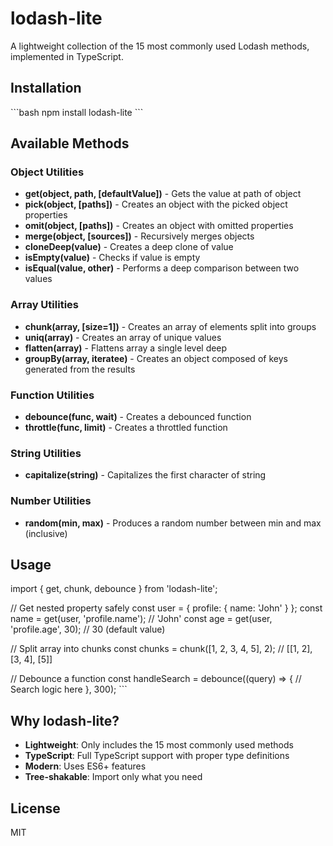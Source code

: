 # lodash-lite

A lightweight collection of the 15 most commonly used Lodash methods, implemented in TypeScript.

## Installation

\`\`\`bash
npm install lodash-lite
\`\`\`

## Available Methods

### Object Utilities

- **get(object, path, [defaultValue])** - Gets the value at path of object
- **pick(object, [paths])** - Creates an object with the picked object properties
- **omit(object, [paths])** - Creates an object with omitted properties
- **merge(object, [sources])** - Recursively merges objects
- **cloneDeep(value)** - Creates a deep clone of value
- **isEmpty(value)** - Checks if value is empty
- **isEqual(value, other)** - Performs a deep comparison between two values

### Array Utilities

- **chunk(array, [size=1])** - Creates an array of elements split into groups
- **uniq(array)** - Creates an array of unique values
- **flatten(array)** - Flattens array a single level deep
- **groupBy(array, iteratee)** - Creates an object composed of keys generated from the results

### Function Utilities

- **debounce(func, wait)** - Creates a debounced function
- **throttle(func, limit)** - Creates a throttled function

### String Utilities

- **capitalize(string)** - Capitalizes the first character of string

### Number Utilities

- **random(min, max)** - Produces a random number between min and max (inclusive)

## Usage


import { get, chunk, debounce } from 'lodash-lite';

// Get nested property safely
const user = { profile: { name: 'John' } };
const name = get(user, 'profile.name'); // 'John'
const age = get(user, 'profile.age', 30); // 30 (default value)

// Split array into chunks
const chunks = chunk([1, 2, 3, 4, 5], 2); // [[1, 2], [3, 4], [5]]

// Debounce a function
const handleSearch = debounce((query) => {
  // Search logic here
}, 300);
\`\`\`

## Why lodash-lite?

- **Lightweight**: Only includes the 15 most commonly used methods
- **TypeScript**: Full TypeScript support with proper type definitions
- **Modern**: Uses ES6+ features
- **Tree-shakable**: Import only what you need

## License

MIT
